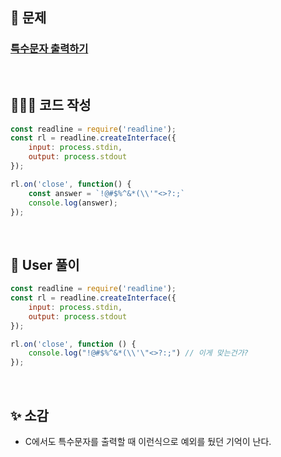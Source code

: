 ## 📄 문제 

### [특수문자 출력하기](https://school.programmers.co.kr/learn/courses/30/lessons/181948)

<br>

## 🧚🏻‍♀️ 코드 작성

```javascript
const readline = require('readline');
const rl = readline.createInterface({
    input: process.stdin,
    output: process.stdout
});

rl.on('close', function() {
  	const answer = `!@#$%^&*(\\'"<>?:;`
    console.log(answer);
});
```

<br>

## 📝 User 풀이

```javascript
const readline = require('readline');
const rl = readline.createInterface({
    input: process.stdin,
    output: process.stdout
});

rl.on('close', function () {
    console.log("!@#$%^&*(\\'\"<>?:;") // 이게 맞는건가?
});
```

<br>

## ✨ 소감

+ C에서도 특수문자를 출력할 때 이런식으로 예외를 뒀던 기억이 난다.